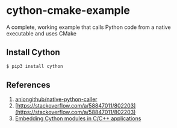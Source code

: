 # cython-cmake-example
A complete, working example that calls Python code from a native executable and uses CMake

## Install Cython
```bash
$ pip3 install cython
```

## References
 1. [aniongithub/native-python-caller](https://github.com/aniongithub/native-python-caller/)
 2. [https://stackoverflow.com/a/58847011/802203](https://stackoverflow.com/a/58847011/802203)
 3. [Embedding Cython modules in C/C++ applications](https://cython.readthedocs.io/en/latest/src/tutorial/embedding.html)